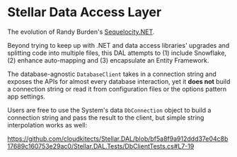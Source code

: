 # Stellar Data Access Layer
The evolution of Randy Burden's [Sequelocity.NET](https://github.com/randyburden/Sequelocity.NET).

Beyond trying to keep up with .NET and data access libraries' upgrades and splitting code into multiple files, this DAL attempts to (1) include Snowflake, (2) enhance auto-mapping and (3) encapsulate an Entity Framework.

The database-agnostic `DatabaseClient` takes in a connection string and exposes the APIs for almost every database interaction, yet it **does not** build a connection string or read it from configuration files or the options pattern app settings.

Users are free to use the System's data `DbConnection` object to build a connection string and pass the result to the client, but simple string interpolation works as well:

https://github.com/cloudkitects/Stellar.DAL/blob/bf5a8f9a912ddd37e04c8b17689c160753e29ac0/Stellar.DAL.Tests/DbClientTests.cs#L7-19

